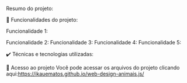 Resumo do projeto:

🔨 Funcionalidades do projeto:

Funcionalidade 1:

Funcionalidade 2: Funcionalidade 3: Funcionalidade 4: Funcionalidade 5:

✔️ Técnicas e tecnologias utilizadas:

📁 Acesso ao projeto Você pode acessar os arquivos do projeto clicando aqui:https://ikauematos.github.io/web-design-animais.js/

